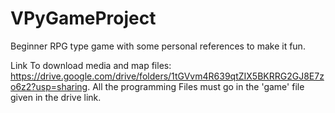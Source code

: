 # VPyGameProject
Beginner RPG type game with some personal references to make it fun.

Link To download media and map files: https://drive.google.com/drive/folders/1tGVvm4R639qtZIX5BKRRG2GJ8E7zo6z2?usp=sharing.
All the programming Files must go in the 'game' file given in the drive link.
